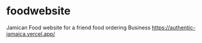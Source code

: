 # foodwebsite
 Jamican Food website for a friend food ordering Business
https://authentic-jamaica.vercel.app/
